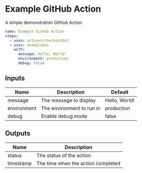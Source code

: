 # Example GitHub Action

A simple demonstration GitHub Action

```yaml
name: Example GitHub Action
steps:
  - uses: actions/checkout@v2
  - uses: example@v1
    with:
      message: Hello, World!
      environment: production
      debug: false
```

## Inputs

| Name | Description | Default |
| ---- | ----------- | ------- |
| message | The message to display | Hello, World! |
| environment | The environment to run in | production |
| debug | Enable debug mode | false |

## Outputs

| Name | Description |
| ---- | ----------- |
| status | The status of the action |
| timestamp | The time when the action completed |
